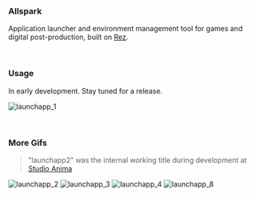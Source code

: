 
### Allspark

Application launcher and environment management tool for games and digital post-production, built on [Rez](https://github.com/mottosso/bleeding-rez).

<br>

### Usage

In early development. Stay tuned for a release.

![launchapp_1](https://user-images.githubusercontent.com/2152766/58943971-bee4c600-8778-11e9-8117-f50fe260cee0.gif)

<br>

### More Gifs

> "launchapp2" was the internal working title during development at [Studio Anima](http://studioanima.co.jp)

![launchapp_2](https://user-images.githubusercontent.com/2152766/58943970-be4c2f80-8778-11e9-9344-66007ba5cb5b.gif)
![launchapp_3](https://user-images.githubusercontent.com/2152766/58943973-bee4c600-8778-11e9-809a-cf2aaf7c94c0.gif)
![launchapp_4](https://user-images.githubusercontent.com/2152766/58946617-3cf79b80-877e-11e9-8887-df9a92cb1851.gif)
![launchapp_8](https://user-images.githubusercontent.com/2152766/58959026-16485d80-879c-11e9-8964-e277490dbf5f.gif)
